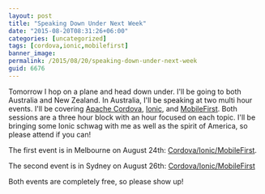 ```yaml
---
layout: post
title: "Speaking Down Under Next Week"
date: "2015-08-20T08:31:26+06:00"
categories: [uncategorized]
tags: [cordova,ionic,mobilefirst]
banner_image: 
permalink: /2015/08/20/speaking-down-under-next-week
guid: 6676
---
```


Tomorrow I hop on a plane and head down under. I'll be going to both Australia and New Zealand. In Australia, I'll be speaking at two multi hour events. I'll be covering <a href="http://cordova.apache.org">Apache Cordova</a>, <a href="http://www.ionicframework.com">Ionic</a>, and <a href="https://ibm.biz/BluemixMobileFirst">MobileFirst</a>. Both sessions are a three hour block with an hour focused on each topic.  I'll be bringing some Ionic schwag with me as well as the spirit of America, so please attend if you can!

The first event is in Melbourne on August 24th: <a href="http://www.meetup.com/Melbourne-IBM-Open-Cloud-Meetup/events/224710657/">Cordova/Ionic/MobileFirst</a>.

The second event is in Sydney on August 26th: <a href="http://www.meetup.com/Sydney-IBM-Open-Cloud-Meetup/events/224710686/">Cordova/Ionic/MobileFirst</a>

Both events are completely free, so please show up!